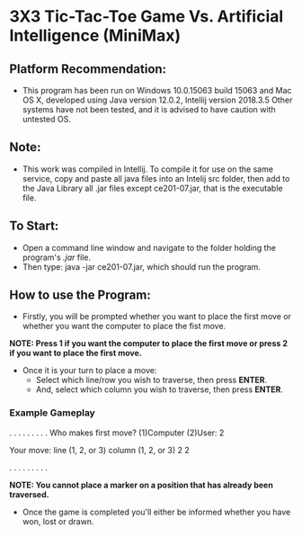 # 3X3 Tic-Tac-Toe Game Vs. Artificial Intelligence (MiniMax)

## Platform Recommendation:
* This program has been run on Windows 10.0.15063 build 15063 and Mac OS X, developed using Java version 12.0.2, Intellij version 2018.3.5
Other systems have not been tested, and it is advised to have caution with untested OS.

## Note:
* This work was compiled in Intellij. To compile it for use on the same service, copy and paste all java files into an Intelij src folder, then add to the Java Library all .jar files except ce201-07.jar, that is the executable file.

## To Start:
* Open a command line window and navigate to the folder holding the program's *.jar* file.
* Then type: java -jar ce201-07.jar, which should run the program.

## How to use the Program:
* Firstly, you will be prompted whether you want to place the first move or whether you want the computer to place the fist move.

**NOTE: Press 1 if you want the computer to place the first move or press 2 if you want to place the first move.**

* Once it is your turn to place a move:
  * Select which line/row you wish to traverse, then press **ENTER**.
  * And, select which column you wish to traverse, then press **ENTER**.
  
### Example Gameplay

 . . .
 . . .
 . . .
 Who makes first move? (1)Computer (2)User:
 2

Your move: line (1, 2, or 3) column (1, 2, or 3)
 2
 2

 . . .
 . . .
 . . .

**NOTE: You cannot place a marker on a position that has already been traversed.**

* Once the game is completed you'll either be informed whether you have won, lost or drawn.
